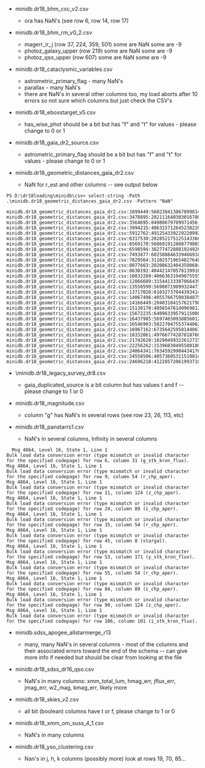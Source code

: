 - minidb.dr18_bhm_csc_v2.csv 
  - ora has NaN's (see row 6, row 14, row 17)

- minidb.dr18_bhm_rm_v0_2.csv 
  - magerr_ir_j (row 37, 224, 359, 501) some are NaN some are -9
  - photoz_galaxy_upper (row 219) some are NaN some are -9
  - photoz_qso_upper (row 607) some are NaN some are -9

- minidb.dr18_cataclysmic_variables.csv
  - astrometric_primary_flag - many NaN's
  - parallax - many NaN's 
  - there are NaN's in several other columns too, my load aborts after 10 errors so not sure which columns but just check the CSV's
  
- minidb.dr18_ebosstarget_v5.csv
  - has_wise_phot should be a bit but has "f" and "t" for values - please change to 0 or 1

- minidb.dr18_gaia_dr2_source.csv
  - astrometric_primary_flag should be a bit but has "f" and "t" for values - please change to 0 or 1

- minidb.dr18_geometric_distances_gaia_dr2.csv
  - NaN for r_est and other columns -- see output below
```
PS D:\dr18loading\minidb\csv> select-string -Path .\minidb.dr18_geometric_distances_gaia_dr2.csv -Pattern "NaN"

minidb.dr18_geometric_distances_gaia_dr2.csv:1699449:5602384138678998144,NaN,NaN,NaN,1137.3351,0,1
minidb.dr18_geometric_distances_gaia_dr2.csv:3478895:2021116403030167808,NaN,NaN,NaN,1760.201,0,1
minidb.dr18_geometric_distances_gaia_dr2.csv:3564695:84988679709971456,NaN,NaN,NaN,370.68353,0,1
minidb.dr18_geometric_distances_gaia_dr2.csv:3994215:4063157126452382208,NaN,NaN,NaN,2105.684,0,1
minidb.dr18_geometric_distances_gaia_dr2.csv:5912762:491254339229220992,NaN,NaN,NaN,1305.4711,0,1
minidb.dr18_geometric_distances_gaia_dr2.csv:6317530:2028521751251433600,NaN,NaN,NaN,1547.03,0,1
minidb.dr18_geometric_distances_gaia_dr2.csv:6569170:5686919128087798656,NaN,NaN,NaN,455.1742,0,1
minidb.dr18_geometric_distances_gaia_dr2.csv:6598594:3827747288819249280,NaN,NaN,NaN,398.66342,0,1
minidb.dr18_geometric_distances_gaia_dr2.csv:7493877:6025088463394669184,NaN,NaN,NaN,1888.097,0,1
minidb.dr18_geometric_distances_gaia_dr2.csv:7829564:3110257196548276480,NaN,NaN,NaN,922.7788,0,1
minidb.dr18_geometric_distances_gaia_dr2.csv:8077663:2020863240435806848,NaN,NaN,NaN,1534.1697,0,1
minidb.dr18_geometric_distances_gaia_dr2.csv:8630192:4044214705781399168,NaN,NaN,NaN,2371.0974,0,1
minidb.dr18_geometric_distances_gaia_dr2.csv:10832289:4066363194907555584,NaN,NaN,NaN,1748.7347,0,1
minidb.dr18_geometric_distances_gaia_dr2.csv:12866609:3154413338706643968,NaN,NaN,NaN,810.3975,0,1
minidb.dr18_geometric_distances_gaia_dr2.csv:13550599:5698071989932447104,NaN,NaN,NaN,967.57666,0,1
minidb.dr18_geometric_distances_gaia_dr2.csv:13717028:6103273704439341440,NaN,NaN,NaN,1316.8547,0,1
minidb.dr18_geometric_distances_gaia_dr2.csv:14067496:4055766759038487552,NaN,NaN,NaN,2377.1003,0,1
minidb.dr18_geometric_distances_gaia_dr2.csv:14166449:204031841576217984,NaN,NaN,NaN,1051.7035,0,1
minidb.dr18_geometric_distances_gaia_dr2.csv:15138170:4056547614096981248,NaN,NaN,NaN,2356.4028,0,1
minidb.dr18_geometric_distances_gaia_dr2.csv:15672235:64096339579115008,NaN,NaN,NaN,459.53928,0,1
minidb.dr18_geometric_distances_gaia_dr2.csv:16437985:5697465093885601280,NaN,NaN,NaN,1082.797,0,1
minidb.dr18_geometric_distances_gaia_dr2.csv:16546903:5822704755374406272,NaN,NaN,NaN,1577.0868,0,1
minidb.dr18_geometric_distances_gaia_dr2.csv:16967162:6735642595814406784,NaN,NaN,NaN,2146.8726,0,1
minidb.dr18_geometric_distances_gaia_dr2.csv:18332061:4976677428781876096,NaN,NaN,NaN,521.3843,0,1
minidb.dr18_geometric_distances_gaia_dr2.csv:21742620:1829049932261271552,NaN,NaN,NaN,1345.8134,0,1
minidb.dr18_geometric_distances_gaia_dr2.csv:22256262:1539603049558018816,NaN,NaN,NaN,368.68332,0,1
minidb.dr18_geometric_distances_gaia_dr2.csv:24064341:763459299044341760,NaN,NaN,NaN,360.69244,0,1
minidb.dr18_geometric_distances_gaia_dr2.csv:24558506:4057360531151981440,NaN,NaN,NaN,2310.9075,0,1
minidb.dr18_geometric_distances_gaia_dr2.csv:24696218:4122857206199371008,NaN,NaN,NaN,2189.1853,0,1
```

- \minidb.dr18_legacy_survey_dr8.csv
  - gaia_duplicated_source is a bit column but has values t and f -- please change to 1 or 0

- minidb.dr18_magnitude.csv
  - column "g" has NaN's in several rows (see row 23, 26, 113, etc)

- minidb.dr18_panstarrs1.csv
  - NaN's in several columns, Infinity in several columns 
```
  Msg 4864, Level 16, State 1, Line 1
Bulk load data conversion error (type mismatch or invalid character for the specified codepage) for row 6, column 31 (g_stk_kron_flux).
Msg 4864, Level 16, State 1, Line 1
Bulk load data conversion error (type mismatch or invalid character for the specified codepage) for row 9, column 54 (r_chp_aper).
Msg 4864, Level 16, State 1, Line 1
Bulk load data conversion error (type mismatch or invalid character for the specified codepage) for row 11, column 124 (z_chp_aper).
Msg 4864, Level 16, State 1, Line 1
Bulk load data conversion error (type mismatch or invalid character for the specified codepage) for row 24, column 89 (i_chp_aper).
Msg 4864, Level 16, State 1, Line 1
Bulk load data conversion error (type mismatch or invalid character for the specified codepage) for row 35, column 54 (r_chp_aper).
Msg 4864, Level 16, State 1, Line 1
Bulk load data conversion error (type mismatch or invalid character for the specified codepage) for row 45, column 8 (stargal).
Msg 4864, Level 16, State 1, Line 1
Bulk load data conversion error (type mismatch or invalid character for the specified codepage) for row 53, column 171 (y_stk_kron_flux).
Msg 4864, Level 16, State 1, Line 1
Bulk load data conversion error (type mismatch or invalid character for the specified codepage) for row 55, column 54 (r_chp_aper).
Msg 4864, Level 16, State 1, Line 1
Bulk load data conversion error (type mismatch or invalid character for the specified codepage) for row 84, column 89 (i_chp_aper).
Msg 4864, Level 16, State 1, Line 1
Bulk load data conversion error (type mismatch or invalid character for the specified codepage) for row 90, column 124 (z_chp_aper).
Msg 4864, Level 16, State 1, Line 1
Bulk load data conversion error (type mismatch or invalid character for the specified codepage) for row 106, column 101 (i_stk_kron_flux).
```

- minidb.sdss_apogee_allstarmerge_r13
  - many, many NaN's in several columns - most of the columns and their associated errors toward the end of the schema -- can give more info if needed but should be clear from looking at the file

- minidb.dr18_sdss_dr16_qso.csv
  - NaN's in many columns: xmm_total_lum, hmag_err, jflux_err, jmag_err, w2_mag, kmag_err, likely more

- minidb.dr18_skies_v2.csv
  - all bit (boolean) columns have t or f, please change to 1 or 0

- minidb.dr18_xmm_om_suss_4_1.csv
  - NaN's in many columns

- minidb.dr18_yso_clustering.csv
  - Nan's in j, h, k columns (possibly more) look at rows 19, 70, 85...



  







